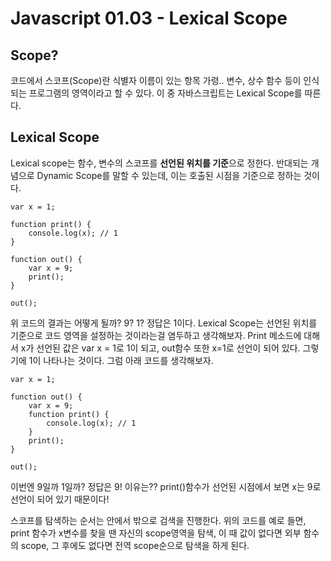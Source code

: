 #  Javascript 01.03 - Lexical Scope
## Scope?
코드에서 스코프(Scope)란 식별자 이름이 있는 항목 가령.. 변수, 상수 함수 등이 인식되는 프로그램의 영역이라고 할 수 있다. 이 중 자바스크립트는 Lexical Scope를 따른다.

## Lexical Scope
Lexical scope는 함수, 변수의 스코프를 **선언된 위치를 기준**으로 정한다. 반대되는 개념으로 Dynamic Scope를 말할 수 있는데, 이는 호출된 시점을 기준으로 정하는 것이다.
```
var x = 1;

function print() {
    console.log(x); // 1
}

function out() {
    var x = 9;
    print();
}

out();
```
위 코드의 결과는 어떻게 될까? 9? 1? 정답은 1이다. Lexical Scope는 선언된 위치를 기준으로 코드 영역을 설정하는 것이라는걸 염두하고 생각해보자.
Print 메소드에 대해서 x가 선언된 값은 var x = 1로 1이 되고, out함수 또한 x=1로 선언이 되어 있다.  그렇기에 1이 나타나는 것이다. 그럼 아래 코드를 생각해보자.
```
var x = 1;

function out() {
    var x = 9;
    function print() {
        console.log(x); // 1
    }
    print();
}

out();
```
이번엔 9일까 1일까? 정답은 9! 이유는?? print()함수가 선언된 시점에서 보면 x는 9로 선언이 되어 있기 때문이다!

스코프를 탐색하는 순서는 안에서 밖으로 검색을 진행한다. 위의 코드를 예로 들면, print 함수가 x변수를 찾을 땐 자신의 scope영역을 탐색, 이 때 값이 없다면 외부 함수의 scope, 그 후에도 없다면 전역 scope순으로 탐색을 하게 된다.
